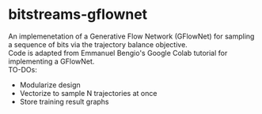 # bitstreams-gflownet
An implemenetation of a Generative Flow Network (GFlowNet) for sampling a sequence of bits via the trajectory balance objective. <br>
Code is adapted from Emmanuel Bengio's Google Colab tutorial for implementing a GFlowNet. <br>
TO-DOs:
<ul>
  <li>Modularize design</li>
  <li>Vectorize to sample N trajectories at once</li>
  <li>Store training result graphs</li>
</ul>
